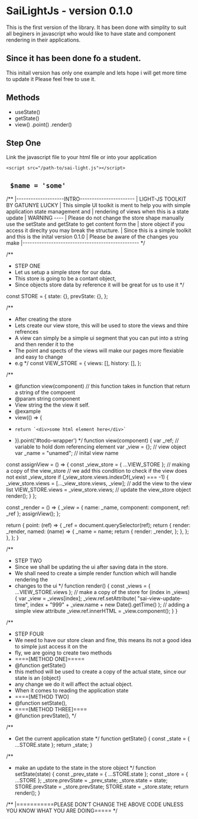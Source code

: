 # SaiLightJs - version 0.1.0
This is the first version of the library. 
It has been done with simplity to suit all beginers in javascript who would like to have state and component rendering in their applications.

## Since it has been done fo a student. 
This initail version has only one example and lets hope i will get more time to update it 
Please feel free to use it.

## Methods

- useState()
- getState()
- view()
    .point()
    .render()

## Step One
Link the javascript file to your html file or into your application <br/>
    
`
    <script src="/path-to/sai-light.js"></script>
`

` 
$name = 'some'
`
-


/**
  |--------------------INTRO-----------------------
  | LIGHT-JS TOOLKIT BY GATUNYE LUCKY 
  | This simple UI toolkit is ment to help you with simple application state management and 
  | rendering of views when this is a state update
  |  WARNING ----
  | Please do not change the store shape manually use the setState and getState to get content form the 
  | store object if you access it direclty you may break the structure.
  | Since this is a simple toolkit and this is the inital version 0.1.0 
  | Please be aware of the changes you make 
  |-------------------------------------------------
 */

/**
 * STEP ONE
 * Let us setup a simple store for our data.
 * This store is going to be a contant object,
 * Since objects store data by reference it will be great for us to use it
 */

const STORE = {
  state: {},
  prevState: {},
};

/**
 * After creating the store
 * Lets create our view store, this will be used to store the views and thire refrences
 * A view can simply be a simple ui segment that you can put into a string and then render it to the
 * The point and spects of the views will make our pages more flexiable and easy to change
 * e.g
 */
const VIEW_STORE = {
  views: [],
  history: [],
};

/**
 * @function view(component) // this function takes in function that return a string of the compoent
 * @param string component
 * View string the the view it self.
 * @example
 *  view(() => {
 *     return `<div>some html element here</div>`
 * }).point('#todo-wrapper')
 */
function view(component) {
  var _ref; // variable to hold dom referencing element
  var _view = {}; // view object
  var _name = "unamed"; // inital view name

  const assignView = () => {
    const _view_store = { ...VIEW_STORE }; // making a copy of the view_store
    // we add this condition to check if the view does not exist
    _view_store
    if (_view_store.views.indexOf(_view) === -1) {
      _view_store.views = [..._view_store.views, _view]; // add the view to the view list
      VIEW_STORE.views = _view_store.views; // update the view_store object
      render();
    }
  };

  const _render = () => {
    _view = { name: _name, component: component, ref: _ref };
    assignView();
  };
  
  return {
    point: (ref) => {
      _ref = document.querySelector(ref);
      return {
        render: _render,
        named: (name) => {
          _name = name;
          return {
            render: _render,
          };
        },
      };
    },
  };
}

/**
 * STEP TWO
 * Since we shall be updating the ui after saving data in the store.
 * We shall need to create a simple render function which will handle rendering the
 * changes to the ui
 */
function render() {
  const _views = { ...VIEW_STORE.views }; // make a copy of the store
  for (index in _views) {
    var _view = _views[index];
    _view.ref.setAttribute(
      "sai-view-update-time",
      index + "999" + _view.name + new Date().getTime()
    ); // adding a simple view attribute
    _view.ref.innerHTML = _view.component();
  }
}

/**
 * STEP FOUR
 * We need to have our store clean and fine, this means its not a good idea to simple just access it on the
 * fly, we are going to create two methods
 * ====[METHOD ONE]=====
 * @function getState()
 * this method will be used to create a copy of the actual state, since our state is an {object}
 * any change we do it will affect the actual object.
 * When it comes to reading the application state
 * ====[METHOD TWO]
 * @function setState(),
 * ====[METHOD THREE]====
 * @function prevState(),
 */

/**
 *  Get the current application state
 */
function getState() {
  const _state = { ...STORE.state };
  return _state;
}

/**
 * make an update to the state in the store object
 */
function setState(state) {
  const _prev_state = { ...STORE.state };
  const _store = { ...STORE };
  _store.prevState = _prev_state;
  _store.state = state;
  STORE.prevState = _store.prevState;
  STORE.state = _store.state;
  return render();
}

/**
  |===========PLEASE DON'T CHANGE THE ABOVE CODE UNLESS YOU KNOW WHAT YOU ARE DOING=====
 */

